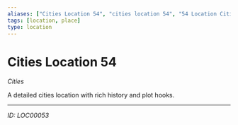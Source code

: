 ```yaml
---
aliases: ["Cities Location 54", "cities location 54", "54 Location Cities"]
tags: [location, place]
type: location
---
```


# Cities Location 54

*Cities*

A detailed cities location with rich history and plot hooks.

---
*ID: LOC00053*